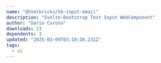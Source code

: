 ```yaml
---
name: "@htmlbricks/hb-input-email"
description: "Svelte-Bootstrap Text Input WebComponent"
author: "Dario Caruso"
downloads: 23
dependents: 3
updated: "2025-03-09T03:10:30.231Z"
tags: 
  - ui
---
```

